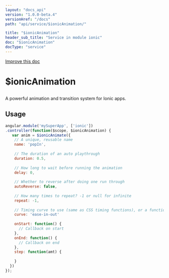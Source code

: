 ```yaml
---
layout: "docs_api"
version: "1.0.0-beta.4"
versionHref: "/docs"
path: "api/service/$ionicAnimation/"

title: "$ionicAnimation"
header_sub_title: "Service in module ionic"
doc: "$ionicAnimation"
docType: "service"
---
```


<div class="improve-docs">
  <a href='http://github.com/driftyco/ionic/edit/master/js/angular/service/animation.js#L2'>
    Improve this doc
  </a>
</div>




<h1 class="api-title">

  $ionicAnimation



</h1>





A powerful animation and transition system for Ionic apps.









## Usage
```js
angular.module('mySuperApp', ['ionic'])
.controller(function($scope, $ionicAnimation) {
   var anim = $ionicAnimate({
    // A unique, reusable name
    name: 'popIn',
    
    // The duration of an auto playthrough
    duration: 0.5,
    
    // How long to wait before running the animation
    delay: 0,
    
    // Whether to reverse after doing one run through
    autoReverse: false,
    
    // How many times to repeat? -1 or null for infinite
    repeat: -1,
    
    // Timing curve to use (same as CSS timing functions), or a function of time "t" to handle it yourself
    curve: 'ease-in-out'
    
    onStart: function() {
      // Callback on start
    },
    onEnd: function() {
      // Callback on end
    },
    step: function(amt) {
      
    }
  })
});
```


  

  
  
  







